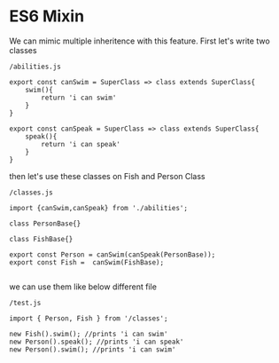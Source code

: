 # ES6 Mixin
We can mimic multiple inheritence with this feature.
First let's write two classes
```
/abilities.js

export const canSwim = SuperClass => class extends SuperClass{
    swim(){
        return 'i can swim'
    }
}

export const canSpeak = SuperClass => class extends SuperClass{
    speak(){
        return 'i can speak'
    }
}

```

then let's use these classes on Fish and Person Class

```
/classes.js

import {canSwim,canSpeak} from './abilities';

class PersonBase{}

class FishBase{}

export const Person = canSwim(canSpeak(PersonBase));
export const Fish =  canSwim(FishBase);


```

we can use them like below different file

```
/test.js

import { Person, Fish } from '/classes';

new Fish().swim(); //prints 'i can swim'
new Person().speak(); //prints 'i can speak'
new Person().swim(); //prints 'i can swim'

```